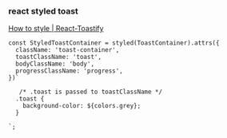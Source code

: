 ###  react styled toast 


[How to style | React-Toastify](https://fkhadra.github.io/react-toastify/how-to-style/#how-to-style-with-styled-components "How to style | React-Toastify")


 

```
const StyledToastContainer = styled(ToastContainer).attrs({
  className: 'toast-container',
  toastClassName: 'toast',
  bodyClassName: 'body',
  progressClassName: 'progress',
})`

   /* .toast is passed to toastClassName */
  .toast {
    background-color: ${colors.grey};
  }

`;
```
